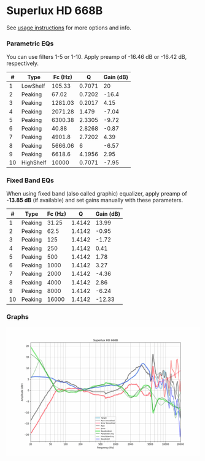 # Superlux HD 668B
See [usage instructions](https://github.com/jaakkopasanen/AutoEq#usage) for more options and info.

### Parametric EQs
You can use filters 1-5 or 1-10. Apply preamp of -16.46 dB or -16.42 dB, respectively.

|   # | Type      |   Fc (Hz) |      Q |   Gain (dB) |
|-----|-----------|-----------|--------|-------------|
|   1 | LowShelf  |    105.33 | 0.7071 |       20    |
|   2 | Peaking   |     67.02 | 0.7202 |      -16.4  |
|   3 | Peaking   |   1281.03 | 0.2017 |        4.15 |
|   4 | Peaking   |   2071.28 | 1.479  |       -7.04 |
|   5 | Peaking   |   6300.38 | 2.3305 |       -9.72 |
|   6 | Peaking   |     40.88 | 2.8268 |       -0.87 |
|   7 | Peaking   |   4901.8  | 2.7202 |        4.39 |
|   8 | Peaking   |   5666.06 | 6      |       -6.57 |
|   9 | Peaking   |   6618.6  | 4.1956 |        2.95 |
|  10 | HighShelf |  10000    | 0.7071 |       -7.95 |

### Fixed Band EQs
When using fixed band (also called graphic) equalizer, apply preamp of **-13.85 dB** (if available) and set gains manually with these parameters.

|   # | Type    |   Fc (Hz) |      Q |   Gain (dB) |
|-----|---------|-----------|--------|-------------|
|   1 | Peaking |     31.25 | 1.4142 |       13.99 |
|   2 | Peaking |     62.5  | 1.4142 |       -0.95 |
|   3 | Peaking |    125    | 1.4142 |       -1.72 |
|   4 | Peaking |    250    | 1.4142 |        0.41 |
|   5 | Peaking |    500    | 1.4142 |        1.78 |
|   6 | Peaking |   1000    | 1.4142 |        3.27 |
|   7 | Peaking |   2000    | 1.4142 |       -4.36 |
|   8 | Peaking |   4000    | 1.4142 |        2.86 |
|   9 | Peaking |   8000    | 1.4142 |       -6.24 |
|  10 | Peaking |  16000    | 1.4142 |      -12.33 |

### Graphs
![](./Superlux%20HD%20668B.png)
